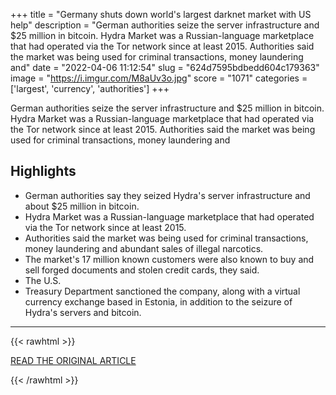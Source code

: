 +++
title = "Germany shuts down world's largest darknet market with US help"
description = "German authorities seize the server infrastructure and $25 million in bitcoin. Hydra Market was a Russian-language marketplace that had operated via the Tor network since at least 2015. Authorities said the market was being used for criminal transactions, money laundering and"
date = "2022-04-06 11:12:54"
slug = "624d7595bdbedd604c179363"
image = "https://i.imgur.com/M8aUv3o.jpg"
score = "1071"
categories = ['largest', 'currency', 'authorities']
+++

German authorities seize the server infrastructure and $25 million in bitcoin. Hydra Market was a Russian-language marketplace that had operated via the Tor network since at least 2015. Authorities said the market was being used for criminal transactions, money laundering and

## Highlights

- German authorities say they seized Hydra's server infrastructure and about $25 million in bitcoin.
- Hydra Market was a Russian-language marketplace that had operated via the Tor network since at least 2015.
- Authorities said the market was being used for criminal transactions, money laundering and abundant sales of illegal narcotics.
- The market's 17 million known customers were also known to buy and sell forged documents and stolen credit cards, they said.
- The U.S.
- Treasury Department sanctioned the company, along with a virtual currency exchange based in Estonia, in addition to the seizure of Hydra's servers and bitcoin.

---

{{< rawhtml >}}
  <p class="article-category">
    <a target="_blank" href="https://abcnews.go.com/International/germany-shuts-worlds-largest-darknet-market-us/story?id=83892093">READ THE ORIGINAL ARTICLE</a>
  </p>
{{< /rawhtml >}}
